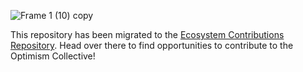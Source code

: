 ![Frame 1 (10) copy](https://user-images.githubusercontent.com/1016190/176318619-852ebfb8-7972-4c30-8c47-06e6ca3d5493.png)

This repository has been migrated to the [Ecosystem Contributions Repository](https://github.com/ethereum-optimism/ecosystem-contributions). Head over there to find opportunities to contribute to the Optimism Collective!

